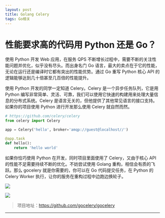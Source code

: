 ```yaml
---
layout: post
title: Golang Celery
tags: Go相关
---
```


# 性能要求高的代码用 Python 还是 Go？

使用 Python 开发 Web 应用，在服务 QPS 不断增长过程中，需要不断的关注性能问题并优化，似乎没有尽头。而出身名门 Go 语言，最大的卖点在于它的性能，无论在运行还是编译时它都有突出的性能优势。通过 Go 重写 Python 核心 API 的逻辑能够达到几十倍甚至几百倍的性能提升。

使用 Python 开发的同学一定知道 Celery。Celery 是一个异步任务队列，它是用 Python 编写非常简单、灵活、可靠，我们可以使用它快速的构建用来处理大量信息的分布式系统。Celery 是语言无关的，但他提供了其他常见语言的接口支持。如果你的项目使用 Python 进行开发那么使用 Celery 就自然而然。

```python
# https://github.com/celery/celery
from celery import Celery

app = Celery('hello', broker='amqp://guest@localhost//')

@app.task
def hello():
    return 'hello world'
```

如果你恰巧使用 Python 在开发，同时项目里面使用了 Celery，又由于核心 API 的性能不足需要持续不断的优化。不妨尝试使用 Golang 重构，相信会有质的飞跃。那么 gocelery 就是你需要的，你可以在 Go 代码提交任务，在 Python 的 Celery Worker 执行，让你的服务在重构过程中边跑边换轮子。

![](https://7465-test-3c9b5e-1258459492.tcb.qcloud.la/GitHub精选/celery/celery.png)

![](https://raw.githubusercontent.com/gocelery/gocelery/master/demo.gif)



> 项目地址：https://github.com/gocelery/gocelery

***






